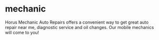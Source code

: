 # mechanic
Horus Mechanic Auto Repairs offers a convenient way to get great auto repair near me, diagnostic service and oil changes. Our mobile mechanics will come to you!
